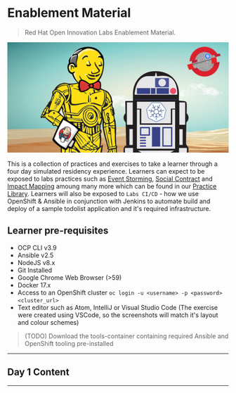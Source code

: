 # Enablement Material
> Red Hat Open Innovation Labs Enablement Material. 

![jenkins-crio-ocp-star-wars-kubes](./images/jenkins-crio-ocp-star-wars-kubes.png)

This is a collection of practices and exercises to take a learner through a four day simulated residency experience. Learners can expect to be exposed to labs practices such as [Event Storming](https://rht-labs.github.io/practice-library/practices/event-storming/), [Social Contract](https://rht-labs.github.io/practice-library/practices/social-contract/) and [Impact Mapping](https://rht-labs.github.io/practice-library/practices/impact-mapping/) amoung many more which can be found in our [Practice Library](https://rht-labs.github.io/practice-library/). Learners will also be exposed to `Labs CI/CD` - how we use OpenShift & Ansible in conjunction with Jenkins to automate build and deploy of a sample todolist application and it's required infrastructure.

## Learner pre-requisites
 - OCP CLI v3.9
 - Ansible v2.5
 - NodeJS v8.x
 - Git Installed
 - Google Chrome Web Browser (>59)
 - Docker 17.x
 - Access to an OpenShift cluster `oc login -u <username> -p <password> <cluster_url>`
 - Text editor such as Atom, IntelliJ or Visual Studio Code (The exercise were created using VSCode, so the screenshots will match it's layout and colour schemes)

> (TODO) Download the tools-container containing required Ansible and OpenShift tooling pre-installed

______

## Day 1 Content
<!-- links to slides here! -->

______
